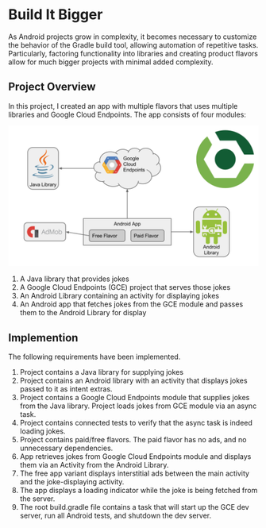 # Build It Bigger

As Android projects grow in complexity, it becomes necessary to customize the behavior of the Gradle build tool, allowing automation of repetitive tasks. Particularly, factoring functionality into libraries and creating product flavors allow for much bigger projects with minimal added complexity.

## Project Overview

In this project, I created an app with multiple flavors that uses multiple libraries and Google Cloud Endpoints. The app consists of four modules:

![Architecture Drawing](web/architecture.png)

1. A Java library that provides jokes
2. A Google Cloud Endpoints (GCE) project that serves those jokes
3. An Android Library containing an activity for displaying jokes
4. An Android app that fetches jokes from the GCE module and passes them to the Android Library for display

## Implemention 

The following requirements have been implemented.

1. Project contains a Java library for supplying jokes
2. Project contains an Android library with an activity that displays jokes passed to it as intent extras.
3. Project contains a Google Cloud Endpoints module that supplies jokes from the Java library. Project loads jokes from GCE module via an async task.
4. Project contains connected tests to verify that the async task is indeed loading jokes.
5. Project contains paid/free flavors. The paid flavor has no ads, and no unnecessary dependencies.
6. App retrieves jokes from Google Cloud Endpoints module and displays them via an Activity from the Android Library.
7. The free app variant displays interstitial ads between the main activity and the joke-displaying activity.
8. The app displays a loading indicator while the joke is being fetched from the server.
9. The root build.gradle file contains a task that will start up the GCE dev server, run all Android tests, and shutdown the dev server.
